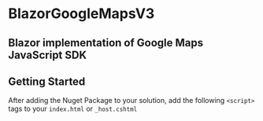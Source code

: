 # BlazorGoogleMapsV3
Blazor implementation of Google Maps JavaScript SDK
---
## Getting Started
After adding the Nuget Package to your solution, add the following `<script>` tags to your `index.html` or `_host.cshtml`

